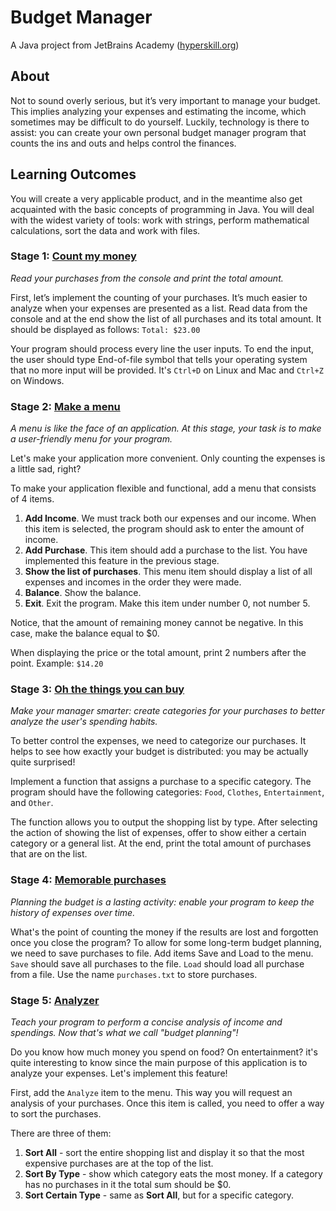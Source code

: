 # Budget Manager
A Java project from JetBrains Academy ([hyperskill.org](https://hyperskill.org))

## About
Not to sound overly serious, but it’s very important to manage your budget. This implies analyzing your expenses and
estimating the income, which sometimes may be difficult to do yourself. Luckily, technology is there to assist: you can
create your own personal budget manager program that counts the ins and outs and helps control the finances.

## Learning Outcomes
You will create a very applicable product, and in the meantime also get acquainted
with the basic concepts of programming in Java. You will deal with the widest
variety of tools: work with strings, perform mathematical calculations, sort the
data and work with files.

### Stage 1: [Count my money](https://hyperskill.org/projects/76/stages/421/implement)
_Read your purchases from the console and print the total amount._

First, let’s implement the counting of your purchases. It’s much easier to analyze when your expenses are presented as
a list. Read data from the console and at the end show the list of all purchases and its total amount.
It should be displayed as follows: `Total: $23.00`

Your program should process every line the user inputs. To end the input, the user should type End-of-file symbol that
tells your operating system that no more input will be provided. It's `Ctrl+D` on Linux and Mac and `Ctrl+Z` on Windows.

### Stage 2: [Make a menu](https://hyperskill.org/projects/76/stages/422/implement)
_A menu is like the face of an application. At this stage, your task is to make
a user-friendly menu for your program._

Let's make your application more convenient. Only counting the expenses is a little sad, right?

To make your application flexible and functional, add a menu that consists of 4 items.

1. **Add Income**. We must track both our expenses and our income. When this item is selected, the program should ask
to enter the amount of income.
2. **Add Purchase**. This item should add a purchase to the list. You have implemented this feature in the previous stage.
3. **Show the list of purchases**. This menu item should display a list of all expenses and incomes in the order they were made.
4. **Balance**. Show the balance.
5. **Exit**. Exit the program. Make this item under number 0, not number 5.

Notice, that the amount of remaining money cannot be negative. In this case, make the balance equal to $0.

When displaying the price or the total amount, print 2 numbers after the point.
Example: `$14.20`

### Stage 3: [Oh the things you can buy](https://hyperskill.org/projects/76/stages/423/implement)
_Make your manager smarter: create categories for your purchases to better analyze
the user's spending habits._

To better control the expenses, we need to categorize our purchases. It helps to see how exactly your budget is
distributed: you may be actually quite surprised!

Implement a function that assigns a purchase to a specific category. The program should have the following categories:
`Food`, `Clothes`, `Entertainment`, and `Other`.

The function allows you to output the shopping list by type. After selecting the action of showing the list of expenses,
offer to show either a certain category or a general list. At the end, print the total amount of purchases that are on
the list.

### Stage 4: [Memorable purchases](https://hyperskill.org/projects/76/stages/424/implement)
_Planning the budget is a lasting activity: enable your program to keep the 
history of expenses over time._

What's the point of counting the money if the results are lost and forgotten once you close the program? To allow for
some long-term budget planning, we need to save purchases to file. Add items Save and Load to the menu. `Save` should
save all purchases to the file. `Load` should load all purchase from a file. Use the name `purchases.txt` to store
purchases.

### Stage 5: [Analyzer](https://hyperskill.org/projects/76/stages/425/implement)
_Teach your program to perform a concise analysis of income and spendings. Now
that's what we call "budget planning"!_

Do you know how much money you spend on food? On entertainment? it's quite interesting to know since the main purpose of
this application is to analyze your expenses. Let's implement this feature!

First, add the `Analyze` item to the menu. This way you will request an analysis of your purchases. Once this item is
called, you need to offer a way to sort the purchases.

There are three of them:
1) **Sort All** - sort the entire shopping list and display it so that the most expensive purchases are at the top of
the list.
2) **Sort By Type** - show which category eats the most money. If a category has no purchases in it the total sum should
be $0.
3) **Sort Certain Type** - same as **Sort All**, but for a specific category.